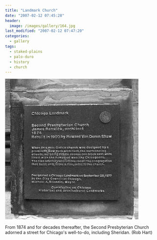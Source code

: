```yaml
---
title: "Landmark Church"
date: "2007-02-12 07:45:28"
header:
  image: /images/gallery/164.jpg
last_modified: "2007-02-12 07:47:20"
categories:
  - gallery
tags:
  - staked-plains
  - palo-duro
  - history  
  - church
---
```

![164](/images/gallery/164.jpg)

From 1874 and for decades thereafter, the Second Presbyterian Church adorned a street for Chicago's well-to-do, including Sheridan. (Rob Hart)
